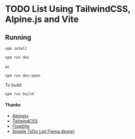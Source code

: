 # TODO List Using TailwindCSS, Alpine.js and Vite

## Running

```sh
npm intall
```

```sh
npm run dev
```

or


```sh
npm run dev:open
```

To build:


```sh
npm run build
```

#### Thanks

- [Alpinejs](https://alpinejs.dev)
- [TailwindCSS](https://tailwindcss.com)
- [Flowbite](https://flowbite.com)
- [Simple ToDo List Figma design](https://www.figma.com/design/KA44Vopn92xlEEWPPT6vEA/Simple-ToDo-List-Design-(Community)?node-id=0-1&t=YeYlKsJPPFl3zGiY-0)
